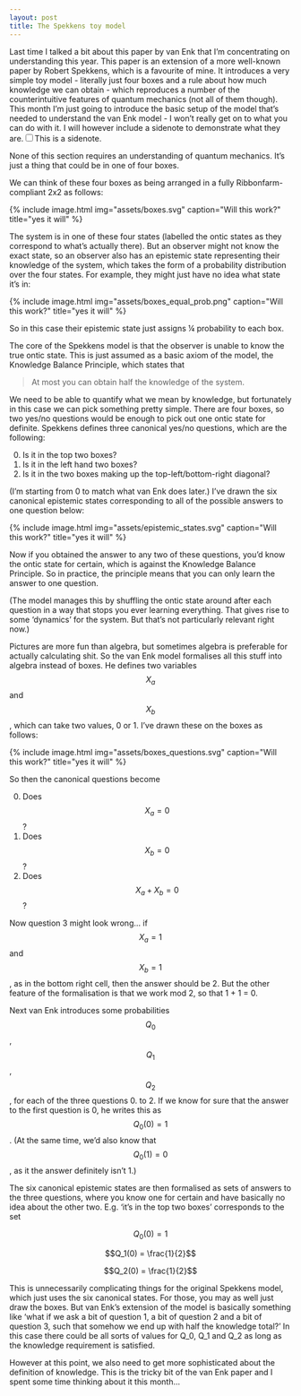 ```yaml
---
layout: post
title: The Spekkens toy model
---
```





Last time I talked a bit about this paper by van Enk that I’m concentrating on understanding this year. This paper is an extension of a more well-known paper by Robert Spekkens, which is a favourite of mine. It introduces a very simple toy model - literally just four boxes and a rule about how much knowledge we can obtain - which reproduces a number of the counterintuitive features of quantum mechanics (not all of them though). This month I’m just going to introduce the basic setup of the model that’s needed to understand the van Enk model - I won’t really get on to what you can do with it. I will however include a sidenote to demonstrate what they are.<label for="test-sidenote" class="margin-toggle sidenote-number"></label><input type="checkbox" id="test-sidenote" class="margin-toggle"/><span class="sidenote">This is a sidenote.</span>

None of this section requires an understanding of quantum mechanics. It’s just a thing that could be in one of four boxes.

We can think of these four boxes as being arranged in a fully Ribbonfarm-compliant 2x2 as follows:

{% include image.html img="assets/boxes.svg" caption="Will this work?" title="yes it will" %}

The system is in one of these four states (labelled the ontic states as they correspond to what’s actually there). But an observer might not know the exact state, so an observer also has an epistemic state representing their knowledge of the system, which takes the form of a probability distribution over the four states. For example, they might just have no idea what state it’s in:

{% include image.html img="assets/boxes_equal_prob.png" caption="Will this work?" title="yes it will" %}

So in this case their epistemic state just assigns ¼ probability to each box.

The core of the Spekkens model is that the observer is unable to know the true ontic state. This is just assumed as a basic axiom of the model, the Knowledge Balance Principle, which states that

> At most you can obtain half the knowledge of the system.

We need to be able to quantify what we mean by knowledge, but fortunately in this case we can pick something pretty simple. There are four boxes, so two yes/no questions would be enough to pick out one ontic state for definite. Spekkens defines three canonical yes/no questions, which are the following:

<ol start="0">
  <li>Is it in the top two boxes?</li>
  <li>Is it in the left hand two boxes?</li>
  <li>Is it in the two boxes making up the top-left/bottom-right diagonal?</li>
</ol>

(I’m starting from 0 to match what van Enk does later.)
I’ve drawn the six canonical epistemic states corresponding to all of the possible answers to one question below:

{% include image.html img="assets/epistemic_states.svg" caption="Will this work?" title="yes it will" %}

Now if you obtained the answer to any two of these questions, you’d know the ontic state for certain, which is against the Knowledge Balance Principle. So in practice, the principle means that you can only learn the answer to one question.

(The model manages this by shuffling the ontic state around after each question in a way that stops you ever learning everything. That gives rise to some ‘dynamics’ for the system. But that’s not particularly relevant right now.)

Pictures are more fun than algebra, but sometimes algebra is preferable for actually calculating shit. So the van Enk model formalises all this stuff into algebra instead of boxes. He defines two variables $$X_a$$ and $$X_b$$, which can take two values, 0 or 1. I’ve drawn these on the boxes as follows:

{% include image.html img="assets/boxes_questions.svg" caption="Will this work?" title="yes it will" %}

So then the canonical questions become

0. Does $$X_a = 0$$?
1. Does $$X_b = 0$$?
2. Does $$X_a + X_b = 0$$?

Now question 3 might look wrong… if $$X_a = 1$$ and $$X_b = 1$$, as in the bottom right cell, then the answer should be 2. But the other feature of the formalisation is that we work mod 2, so that 1 + 1 = 0.

Next van Enk introduces some probabilities $$Q_0$$, $$Q_1$$, $$Q_2$$, for each of the three questions 0. to 2. If we know for sure that the answer to the first question is 0, he writes this as $$Q_0(0) = 1$$. (At the same time, we’d also know that $$Q_0(1) = 0$$, as it the answer definitely isn’t 1.)

The six canonical epistemic states are then formalised as sets of answers to the three questions, where you know one for certain and have basically no idea about the other two. E.g. ‘it’s in the top two boxes’ corresponds to the set

$$Q_0(0) = 1$$

$$Q_1(0) = \frac{1}{2}$$

$$Q_2(0) = \frac{1}{2}$$

This is unnecessarily complicating things for the original Spekkens model, which just uses the six canonical states. For those, you may as well just draw the boxes. But van Enk’s extension of the model is basically something like ‘what if we ask a bit of question 1, a bit of question 2 and a bit of question 3, such that somehow we end up with half the knowledge total?’ In this case there could be all sorts of values for Q_0, Q_1 and Q_2 as long as the knowledge requirement is satisfied.

However at this point, we also need to get more sophisticated about the definition of knowledge. This is the tricky bit of the van Enk paper and I spent some time thinking about it this month...





